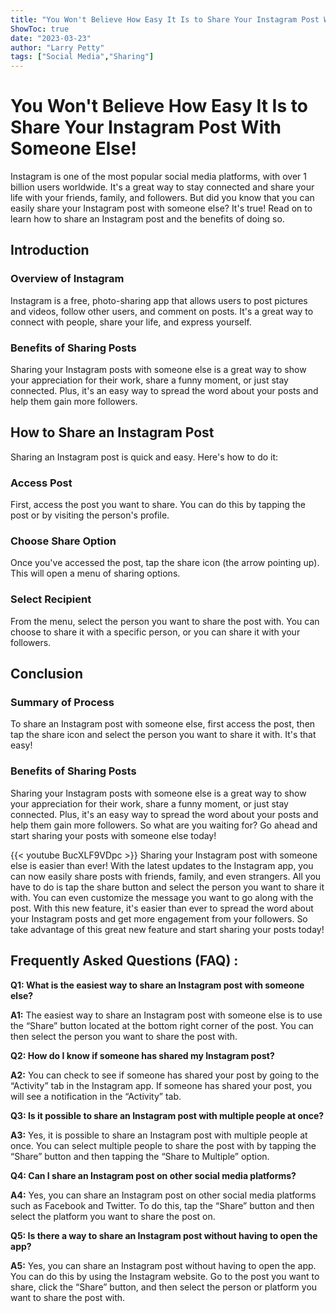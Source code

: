 ```yaml
---
title: "You Won't Believe How Easy It Is to Share Your Instagram Post With Someone Else!"
ShowToc: true 
date: "2023-03-23"
author: "Larry Petty" 
tags: ["Social Media","Sharing"]
---
```

# You Won't Believe How Easy It Is to Share Your Instagram Post With Someone Else!

Instagram is one of the most popular social media platforms, with over 1 billion users worldwide. It's a great way to stay connected and share your life with your friends, family, and followers. But did you know that you can easily share your Instagram post with someone else? It's true! Read on to learn how to share an Instagram post and the benefits of doing so.

## Introduction

### Overview of Instagram

Instagram is a free, photo-sharing app that allows users to post pictures and videos, follow other users, and comment on posts. It's a great way to connect with people, share your life, and express yourself.

### Benefits of Sharing Posts

Sharing your Instagram posts with someone else is a great way to show your appreciation for their work, share a funny moment, or just stay connected. Plus, it's an easy way to spread the word about your posts and help them gain more followers.

## How to Share an Instagram Post

Sharing an Instagram post is quick and easy. Here's how to do it:

### Access Post

First, access the post you want to share. You can do this by tapping the post or by visiting the person's profile.

### Choose Share Option

Once you've accessed the post, tap the share icon (the arrow pointing up). This will open a menu of sharing options.

### Select Recipient

From the menu, select the person you want to share the post with. You can choose to share it with a specific person, or you can share it with your followers.

## Conclusion

### Summary of Process

To share an Instagram post with someone else, first access the post, then tap the share icon and select the person you want to share it with. It's that easy!

### Benefits of Sharing Posts

Sharing your Instagram posts with someone else is a great way to show your appreciation for their work, share a funny moment, or just stay connected. Plus, it's an easy way to spread the word about your posts and help them gain more followers. So what are you waiting for? Go ahead and start sharing your posts with someone else today!

{{< youtube BucXLF9VDpc >}} 
Sharing your Instagram post with someone else is easier than ever! With the latest updates to the Instagram app, you can now easily share posts with friends, family, and even strangers. All you have to do is tap the share button and select the person you want to share it with. You can even customize the message you want to go along with the post. With this new feature, it's easier than ever to spread the word about your Instagram posts and get more engagement from your followers. So take advantage of this great new feature and start sharing your posts today!

## Frequently Asked Questions (FAQ) :
**Q1: What is the easiest way to share an Instagram post with someone else?**

**A1:** The easiest way to share an Instagram post with someone else is to use the “Share” button located at the bottom right corner of the post. You can then select the person you want to share the post with.

**Q2: How do I know if someone has shared my Instagram post?**

**A2:** You can check to see if someone has shared your post by going to the “Activity” tab in the Instagram app. If someone has shared your post, you will see a notification in the “Activity” tab. 

**Q3: Is it possible to share an Instagram post with multiple people at once?**

**A3:** Yes, it is possible to share an Instagram post with multiple people at once. You can select multiple people to share the post with by tapping the “Share” button and then tapping the “Share to Multiple” option. 

**Q4: Can I share an Instagram post on other social media platforms?**

**A4:** Yes, you can share an Instagram post on other social media platforms such as Facebook and Twitter. To do this, tap the “Share” button and then select the platform you want to share the post on. 

**Q5: Is there a way to share an Instagram post without having to open the app?**

**A5:** Yes, you can share an Instagram post without having to open the app. You can do this by using the Instagram website. Go to the post you want to share, click the “Share” button, and then select the person or platform you want to share the post with.



